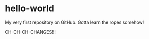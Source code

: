 # hello-world
My very first repository on GitHub. Gotta learn the ropes somehow!

CH-CH-CH-CHANGES!!!
